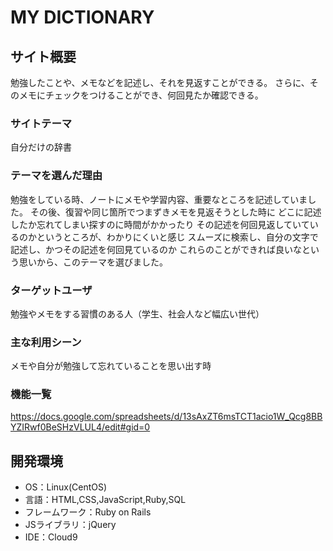 # MY DICTIONARY

## サイト概要
勉強したことや、メモなどを記述し、それを見返すことができる。
さらに、そのメモにチェックをつけることができ、何回見たか確認できる。

### サイトテーマ
自分だけの辞書

### テーマを選んだ理由
勉強をしている時、ノートにメモや学習内容、重要なところを記述していました。
その後、復習や同じ箇所でつまずきメモを見返そうとした時に
どこに記述したか忘れてしまい探すのに時間がかかったり
その記述を何回見返していているのかというところが、わかりにくいと感じ
スムーズに検索し、自分の文字で記述し、かつその記述を何回見ているのか
これらのことができれば良いなという思いから、このテーマを選びました。

### ターゲットユーザ
勉強やメモをする習慣のある人（学生、社会人など幅広い世代）

### 主な利用シーン
メモや自分が勉強して忘れていることを思い出す時

### 機能一覧
https://docs.google.com/spreadsheets/d/13sAxZT6msTCT1acio1W_Qcg8BBYZIRwf0BeSHzVLUL4/edit#gid=0

## 開発環境
- OS：Linux(CentOS)
- 言語：HTML,CSS,JavaScript,Ruby,SQL
- フレームワーク：Ruby on Rails
- JSライブラリ：jQuery
- IDE：Cloud9
